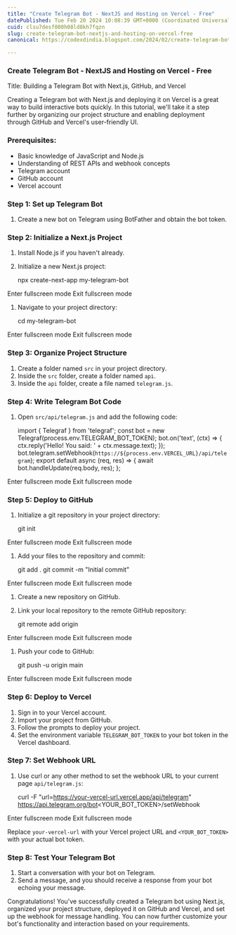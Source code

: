 ```yaml
---
title: "Create Telegram Bot - NextJS and Hosting on Vercel - Free"
datePublished: Tue Feb 20 2024 10:08:39 GMT+0000 (Coordinated Universal Time)
cuid: clsu7desf000h08ld8kh7fqzn
slug: create-telegram-bot-nextjs-and-hosting-on-vercel-free
canonical: https://codexdindia.blogspot.com/2024/02/create-telegram-bot-nextjs-and-hosting.html

---
```


### Create Telegram Bot - NextJS and Hosting on Vercel - Free

Title: Building a Telegram Bot with Next.js, GitHub, and Vercel

Creating a Telegram bot with Next.js and deploying it on Vercel is a great way to build interactive bots quickly. In this tutorial, we'll take it a step further by organizing our project structure and enabling deployment through GitHub and Vercel's user-friendly UI.

### [](https://codexdindia.blogspot.com/2024/02/create-telegram-bot-nextjs-and-hosting.html#prerequisites)Prerequisites:

*   Basic knowledge of JavaScript and Node.js
*   Understanding of REST APIs and webhook concepts
*   Telegram account
*   GitHub account
*   Vercel account

### [](https://codexdindia.blogspot.com/2024/02/create-telegram-bot-nextjs-and-hosting.html#step-1-set-up-telegram-bot)Step 1: Set up Telegram Bot

1.  Create a new bot on Telegram using BotFather and obtain the bot token.

### [](https://codexdindia.blogspot.com/2024/02/create-telegram-bot-nextjs-and-hosting.html#step-2-initialize-a-nextjs-project)Step 2: Initialize a Next.js Project

1.  Install Node.js if you haven't already.
2.  Initialize a new Next.js project:

     npx create-next-app my-telegram-bot
    

Enter fullscreen mode Exit fullscreen mode

1.  Navigate to your project directory:

     cd my-telegram-bot
    

Enter fullscreen mode Exit fullscreen mode

### [](https://codexdindia.blogspot.com/2024/02/create-telegram-bot-nextjs-and-hosting.html#step-3-organize-project-structure)Step 3: Organize Project Structure

1.  Create a folder named `src` in your project directory.
2.  Inside the `src` folder, create a folder named `api`.
3.  Inside the `api` folder, create a file named `telegram.js`.

### [](https://codexdindia.blogspot.com/2024/02/create-telegram-bot-nextjs-and-hosting.html#step-4-write-telegram-bot-code)Step 4: Write Telegram Bot Code

1.  Open `src/api/telegram.js` and add the following code:

     import { Telegraf } from 'telegraf';
     const bot = new Telegraf(process.env.TELEGRAM_BOT_TOKEN);
     bot.on('text', (ctx) => {
     ctx.reply('Hello! You said: ' + ctx.message.text);
     });
     bot.telegram.setWebhook(`https://${process.env.VERCEL_URL}/api/telegram`);
     export default async (req, res) => {
     await bot.handleUpdate(req.body, res);
     };
    

Enter fullscreen mode Exit fullscreen mode

### [](https://codexdindia.blogspot.com/2024/02/create-telegram-bot-nextjs-and-hosting.html#step-5-deploy-to-github)Step 5: Deploy to GitHub

1.  Initialize a git repository in your project directory:

     git init
    

Enter fullscreen mode Exit fullscreen mode

1.  Add your files to the repository and commit:

     git add .
     git commit -m "Initial commit"
    

Enter fullscreen mode Exit fullscreen mode

1.  Create a new repository on GitHub.
2.  Link your local repository to the remote GitHub repository:

     git remote add origin <GitHub repository URL>
    

Enter fullscreen mode Exit fullscreen mode

1.  Push your code to GitHub:

     git push -u origin main
    

Enter fullscreen mode Exit fullscreen mode

### [](https://codexdindia.blogspot.com/2024/02/create-telegram-bot-nextjs-and-hosting.html#step-6-deploy-to-vercel)Step 6: Deploy to Vercel

1.  Sign in to your Vercel account.
2.  Import your project from GitHub.
3.  Follow the prompts to deploy your project.
4.  Set the environment variable `TELEGRAM_BOT_TOKEN` to your bot token in the Vercel dashboard.

### [](https://codexdindia.blogspot.com/2024/02/create-telegram-bot-nextjs-and-hosting.html#step-7-set-webhook-url)Step 7: Set Webhook URL

1.  Use curl or any other method to set the webhook URL to your current page `api/telegram.js`:

     curl -F "url=https://your-vercel-url.vercel.app/api/telegram" https://api.telegram.org/bot<YOUR_BOT_TOKEN>/setWebhook
    

Enter fullscreen mode Exit fullscreen mode

Replace `your-vercel-url` with your Vercel project URL and `<YOUR_BOT_TOKEN>` with your actual bot token.

### [](https://codexdindia.blogspot.com/2024/02/create-telegram-bot-nextjs-and-hosting.html#step-8-test-your-telegram-bot)Step 8: Test Your Telegram Bot

1.  Start a conversation with your bot on Telegram.
2.  Send a message, and you should receive a response from your bot echoing your message.

Congratulations! You've successfully created a Telegram bot using Next.js, organized your project structure, deployed it on GitHub and Vercel, and set up the webhook for message handling. You can now further customize your bot's functionality and interaction based on your requirements.